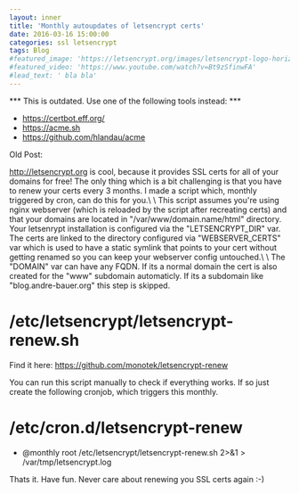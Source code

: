 ```yaml
---
layout: inner
title: 'Monthly autoupdates of letsencrypt certs'
date: 2016-03-16 15:00:00
categories: ssl letsencrypt
tags: Blog
#featured_image: 'https://letsencrypt.org/images/letsencrypt-logo-horizontal.svg'
#featured_video: 'https://www.youtube.com/watch?v=Bt9zSfinwFA'
#lead_text: ' bla bla'
---
```


*** This is outdated. Use one of the following tools instead: ***

* https://certbot.eff.org/
* https://acme.sh
* https://github.com/hlandau/acme


Old Post:

<http://letsencrypt.org> is cool, because it provides SSL certs for all of your domains for free! The only thing which is a bit challenging is that you have to renew your certs every 3 months. I made a script which, monthly triggered by cron, can do this for you.\\
\\
This script assumes you're using nginx webserver (which is reloaded by the script after recreating certs) and that your domains are located in "/var/www/domain.name/html" directory. Your letsenrypt installation is configured via the "LETSENCRYPT_DIR" var. The certs are linked to the directory configured via "WEBSERVER_CERTS" var which is used to have a static symlink that points to your cert without getting renamed so you can keep your webserver config untouched.\\
\\
The "DOMAIN" var can have any FQDN. If its a normal domain the cert is also created for the "www" subdomain automaticly. If its a subdomain like "blog.andre-bauer.org" this step is skipped.

/etc/letsencrypt/letsencrypt-renew.sh
=====================================

Find it here: <https://github.com/monotek/letsencrypt-renew>

You can run this script manually to check if everything works. If so just create the following cronjob, which triggers this monthly. 


/etc/cron.d/letsencrypt-renew
=============================

- @monthly root /etc/letsencrypt/letsencrypt-renew.sh 2>&1 > /var/tmp/letsencrypt.log

Thats it. Have fun. Never care about renewing you SSL certs again :-)
